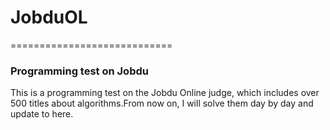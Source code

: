 # JobduOL
============================

### Programming test on Jobdu
  
This is a programming test on the Jobdu Online judge, which includes over 500 titles about algorithms.From now on, 
I will solve them day by day and update to here.
